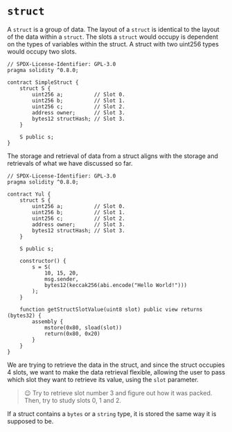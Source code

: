 # `struct`

A `struct` is a group of data. The layout of a `struct` is identical to the layout of the data within a `struct`. The slots a `struct` would occupy is dependent on the types of variables within the struct. A struct with two uint256 types would occupy two slots.

```solidity
// SPDX-License-Identifier: GPL-3.0
pragma solidity ^0.8.0;

contract SimpleStruct {
    struct S {
        uint256 a;          // Slot 0.
        uint256 b;          // Slot 1.
        uint256 c;          // Slot 2.
        address owner;      // Slot 3.
        bytes12 structHash; // Slot 3.
    }

    S public s;
}
```

The storage and retrieval of data from a struct aligns with the storage and retrievals of what we have discussed so far.

```solidity
// SPDX-License-Identifier: GPL-3.0
pragma solidity ^0.8.0;

contract Yul {
    struct S {
        uint256 a;          // Slot 0.
        uint256 b;          // Slot 1.
        uint256 c;          // Slot 2.
        address owner;      // Slot 3.
        bytes12 structHash; // Slot 3.
    }

    S public s;
    
    constructor() {
        s = S(
            10, 15, 20,
            msg.sender,
            bytes12(keccak256(abi.encode("Hello World!")))
        );
    }
    
    function getStructSlotValue(uint8 slot) public view returns (bytes32) {
        assembly {
            mstore(0x80, sload(slot))
            return(0x80, 0x20)
        }
    }
}
```
We are trying to retrieve the data in the struct, and since the struct occupies 4 slots, we want to make the data retrieval flexible, allowing the user to pass which slot they want to retrieve its value, using the `slot` parameter.

> 😉 Try to retrieve slot number 3 and figure out how it was packed. Then, try to study slots 0, 1 and 2.

If a struct contains a `bytes` or a `string` type, it is stored the same way it is supposed to be.